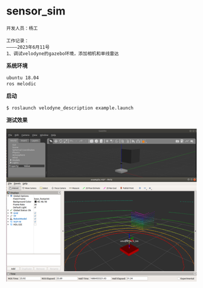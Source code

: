 # sensor_sim
```
开发人员：杨工

工作记录：
————2023年6月11号
1、调试velodyne的gazebo环境，添加相机和单线雷达
```

**系统环境**

```
ubuntu 18.04
ros melodic
```

**启动**

```
$ roslaunch velodyne_description example.launch
```

**测试效果**

![Image text](https://github.com/haicheng12/sensor_sim/blob/master/img/gazebo.png)






